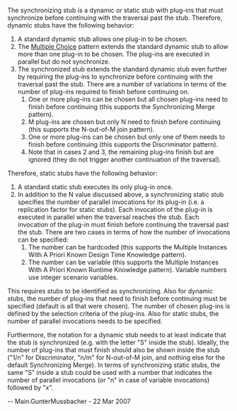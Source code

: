 The synchronizing stub is a dynamic or static stub with plug-ins that must synchronize before continuing with the traversal past the stub. Therefore, dynamic stubs have the following behavior:

   1. A standard dynamic stub allows one plug-in to be chosen.
   1. The [Multiple Choice](SEMReqMultipleChoice) pattern extends the standard dynamic stub to allow more than one plug-in to be chosen. The plug-ins are executed in parallel but do not synchronize.
   1. The synchronized stub extends the standard dynamic stub even further by requiring the plug-ins to synchronize before continuing with the traversal past the stub. There are a number of variations in terms of the number of plug-ins required to finish before continuing on.
      1. One or more plug-ins can be chosen but all chosen plug-ins need to finish before continuing (this supports the Synchronizing Merge pattern).
      1. M plug-ins are chosen but only N need to finish before continuing (this supports the N-out-of-M join pattern).
      1. One or more plug-ins can be chosen but only one of them needs to finish before continuing (this supports the Discriminator pattern).
      1. Note that in cases 2 and 3, the remaining plug-ins finish but are ignored (they do not trigger another continuation of the traversal).

Therefore, static stubs have the following behavior:

   1. A standard static stub executes its only plug-in once.
   1. In addition to the N value discussed above, a synchronizing static stub specifies the number of parallel invocations for its plug-in (i.e. a replication factor for static stubs). Each invocation of the plug-in is executed in parallel when the traversal reaches the stub. Each invocation of the plug-in must finish before continuing the traversal past the stub. There are two cases in terms of how the number of invocations can be specified:
      1. The number can be hardcoded (this supports the Multiple Instances With A Priori Known Design Time Knowledge pattern).
      1. The number can be variable (this supports the Multiple Instances With A Priori Known Runtime Knowledge pattern). Variable numbers use integer scenario variables.

This requires stubs to be identified as synchronizing. Also for dynamic stubs, the number of plug-ins that need to finish before continuing must be specified (default is all that were chosen). The number of chosen plug-ins is defined by the selection criteria of the plug-ins. Also for static stubs, the number of parallel invocations needs to be specified.

Furthermore, the notation for a dynamic stub needs to at least indicate that the stub is synchronized (e.g. with the letter "S" inside the stub). Ideally, the number of plug-ins that must finish should also be shown inside the stub ("1/n" for Discriminator, "n/m" for N-out-of-M join, and nothing else for the default Synchronizing Merge). In terms of synchronizing static stubs, the same "S" inside a stub could be used with a number that indicates the number of parallel invocations (or "n" in case of variable invocations) followed by "x".

-- Main.GunterMussbacher - 22 Mar 2007
